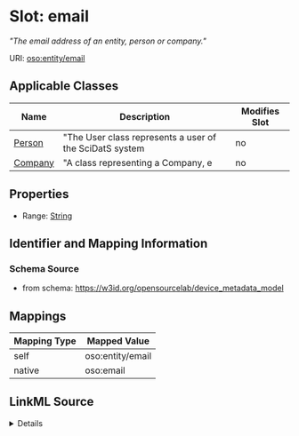 

# Slot: email


_"The email address of an entity, person or company."_





URI: [oso:entity/email](http://w3id.org/oso/entity/email)



<!-- no inheritance hierarchy -->





## Applicable Classes

| Name | Description | Modifies Slot |
| --- | --- | --- |
| [Person](Person.md) | "The User class represents a user of the SciDatS system |  no  |
| [Company](Company.md) | "A class representing a Company, e |  no  |







## Properties

* Range: [String](String.md)





## Identifier and Mapping Information







### Schema Source


* from schema: https://w3id.org/opensourcelab/device_metadata_model




## Mappings

| Mapping Type | Mapped Value |
| ---  | ---  |
| self | oso:entity/email |
| native | oso:email |




## LinkML Source

<details>
```yaml
name: email
description: '"The email address of an entity, person or company."'
from_schema: https://w3id.org/opensourcelab/device_metadata_model
rank: 1000
slot_uri: oso:entity/email
alias: email
domain_of:
- Person
- Company
range: string
required: false

```
</details>